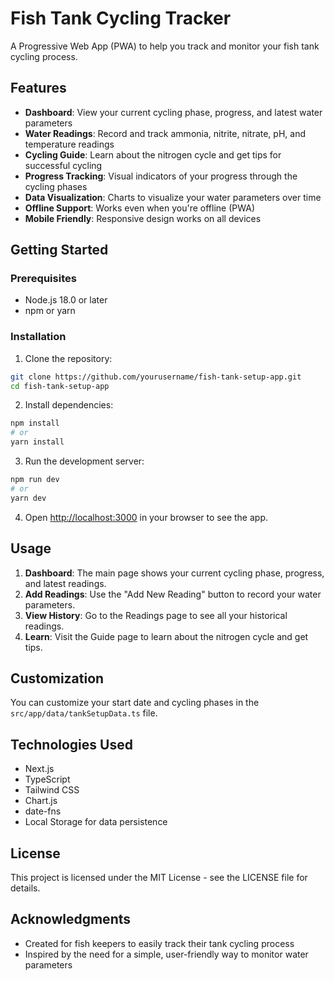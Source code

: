 # Fish Tank Cycling Tracker

A Progressive Web App (PWA) to help you track and monitor your fish tank cycling process.

## Features

- **Dashboard**: View your current cycling phase, progress, and latest water parameters
- **Water Readings**: Record and track ammonia, nitrite, nitrate, pH, and temperature readings
- **Cycling Guide**: Learn about the nitrogen cycle and get tips for successful cycling
- **Progress Tracking**: Visual indicators of your progress through the cycling phases
- **Data Visualization**: Charts to visualize your water parameters over time
- **Offline Support**: Works even when you're offline (PWA)
- **Mobile Friendly**: Responsive design works on all devices

## Getting Started

### Prerequisites

- Node.js 18.0 or later
- npm or yarn

### Installation

1. Clone the repository:

```bash
git clone https://github.com/yourusername/fish-tank-setup-app.git
cd fish-tank-setup-app
```

2. Install dependencies:

```bash
npm install
# or
yarn install
```

3. Run the development server:

```bash
npm run dev
# or
yarn dev
```

4. Open [http://localhost:3000](http://localhost:3000) in your browser to see the app.

## Usage

1. **Dashboard**: The main page shows your current cycling phase, progress, and latest readings.
2. **Add Readings**: Use the "Add New Reading" button to record your water parameters.
3. **View History**: Go to the Readings page to see all your historical readings.
4. **Learn**: Visit the Guide page to learn about the nitrogen cycle and get tips.

## Customization

You can customize your start date and cycling phases in the `src/app/data/tankSetupData.ts` file.

## Technologies Used

- Next.js
- TypeScript
- Tailwind CSS
- Chart.js
- date-fns
- Local Storage for data persistence

## License

This project is licensed under the MIT License - see the LICENSE file for details.

## Acknowledgments

- Created for fish keepers to easily track their tank cycling process
- Inspired by the need for a simple, user-friendly way to monitor water parameters
